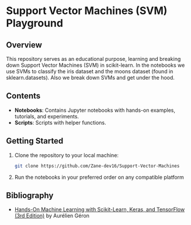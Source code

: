 # Support Vector Machines (SVM) Playground

## Overview

This repository serves as an educational purpose, learning and breaking down Support Vector Machines (SVM) in scikit-learn. In the notebooks we use SVMs to classify the iris dataset and the moons dataset (found in sklearn.datasets). Also we break down SVMs and get under the hood.

## Contents

- **Notebooks**: Contains Jupyter notebooks with hands-on examples, tutorials, and experiments.
- **Scripts**: Scripts with helper functions.

## Getting Started

1. Clone the repository to your local machine:

    ```bash
    git clone https://github.com/Zane-dev16/Support-Vector-Machines
    ```
2. Run the notebooks in your preferred order on any compatible platform


## Bibliography

- [Hands-On Machine Learning with Scikit-Learn, Keras, and TensorFlow (3rd Edition)](https://www.oreilly.com/library/view/hands-on-machine-learning/9781492032632/) by Aurélien Géron
